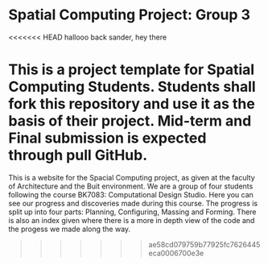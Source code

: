 # Spatial Computing Project: Group 3

<<<<<<< HEAD
hallooo back sander, hey there

This is a project template for Spatial Computing Students. Students shall fork this repository and use it as the basis of their project. Mid-term and Final submission is expected through pull GitHub.
=======
This is a website for the Spacial Computing project, as given at the faculty of Architecture and the Buit environment. 
We are a group of four students following the course BK7083: Computational Design Studio. Here you can see our progress and discoveries made during this course. The progress is split up into four parts: Planning, Configuring, Massing and Forming. There is also an index given where there is a more in depth view of the code and the progess we made along the way.
>>>>>>> ae58cd079759b77925fc7626445eca0006700e3e
